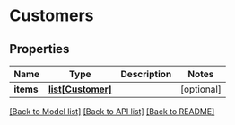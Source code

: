 # Customers

## Properties
Name | Type | Description | Notes
------------ | ------------- | ------------- | -------------
**items** | [**list[Customer]**](Customer.md) |  | [optional] 

[[Back to Model list]](../README.md#documentation-for-models) [[Back to API list]](../README.md#documentation-for-api-endpoints) [[Back to README]](../README.md)


